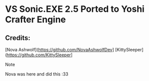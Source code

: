 # VS Sonic.EXE 2.5 Ported to Yoshi Crafter Engine 
## Credits:
[Nova Ashwolf](https://github.com/NovaAshwolfDev]
[KittySleeper](https://github.com/KittySleeper]

> [!NOTE]
> Nova was here and did this :33
